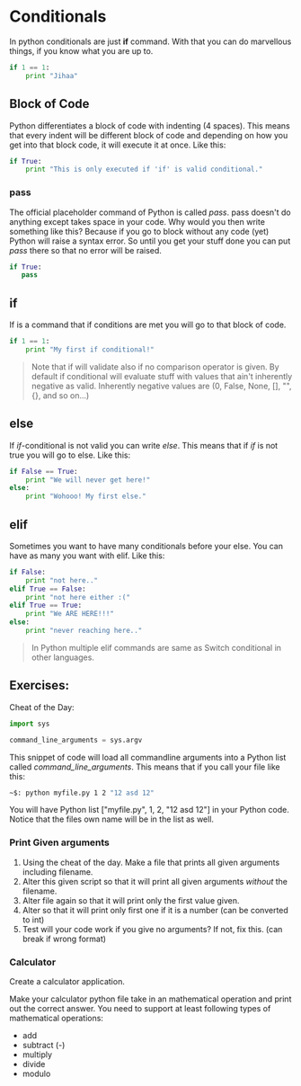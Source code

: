 # Conditionals

In python conditionals are just **if** command. With that you can do marvellous things, if you know what you are up to.

```python
if 1 == 1:
    print "Jihaa"
```

## Block of Code
Python differentiates a block of code with indenting (4 spaces). This means that every indent will be different block of code
and depending on how you get into that block code, it will execute it at once. Like this:

```python
if True:
    print "This is only executed if 'if' is valid conditional."
```

### pass
The official placeholder command of Python is called *pass*. pass doesn't do anything except takes space in your code. Why would you
then write something like this? Because if you go to block without any code (yet) Python will raise a syntax error. So until you get
your stuff done you can put *pass* there so that no error will be raised.

```python
if True:
   pass
```

## if
If is a command that if conditions are met you will go to that block of code.

```python
if 1 == 1:
    print "My first if conditional!"
```

> Note that if will validate also if no comparison operator is given. By default if conditional will evaluate
> stuff with values that ain't inherently negative as valid. Inherently negative values are (0, False, None, [], "", {}, and so on...)

## else
If *if*-conditional is not valid you can write *else*. This means that if *if* is not true you will go to else. Like this:

```python
if False == True:
    print "We will never get here!"
else:
    print "Wohooo! My first else."
```

## elif
Sometimes you want to have many conditionals before your else. You can have as many you want with elif. Like this:

```python
if False:
    print "not here.."
elif True == False:
    print "not here either :("
elif True == True:
    print "We ARE HERE!!!"
else:
    print "never reaching here.."
```

> In Python multiple elif commands are same as Switch conditional in other languages.

## Exercises:
Cheat of the Day:
```python
import sys

command_line_arguments = sys.argv
```

This snippet of code will load all commandline arguments into a Python list called *command_line_arguments*. This means
that if you call your file like this:

```bash
~$: python myfile.py 1 2 "12 asd 12"
```

You will have Python list ["myfile.py", 1, 2, "12 asd 12"] in your Python code. Notice that the files own name will be in the list as well.

### Print Given arguments ###

1. Using the cheat of the day. Make a file that prints all given arguments including filename.
1. Alter this given script so that it will print all given arguments *without* the filename.
1. Alter file again so that it will print only the first value given.
1. Alter so that it will print only first one if it is a number (can be converted to int)
1. Test will your code work if you give no arguments? If not, fix this. (can break if wrong format)


### Calculator

Create a calculator application.

Make your calculator python file take in an mathematical operation and print out the correct answer.
You need to support at least following types of mathematical operations:

* add
* subtract (-)
* multiply
* divide
* modulo
